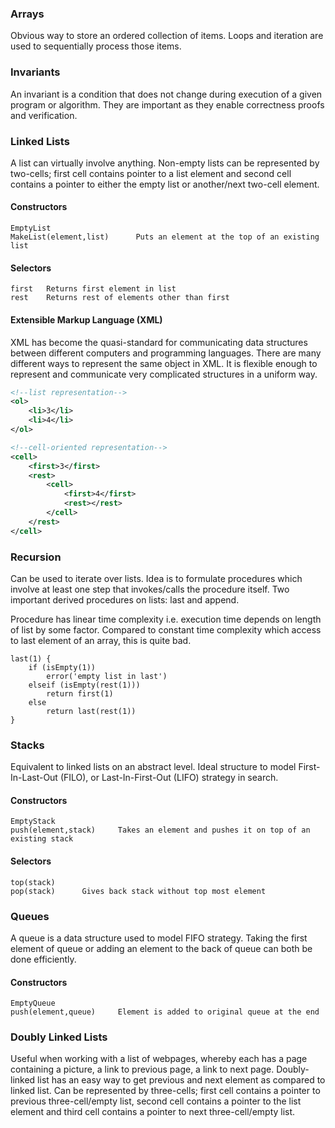 ### Arrays

Obvious way to store an ordered collection of items. Loops and iteration are used to sequentially process those items.

### Invariants

An invariant is a condition that does not change during execution of a given program or algorithm. They are important as they enable correctness proofs and verification.

### Linked Lists

A list can virtually involve anything. Non-empty lists can be represented by two-cells; first cell contains pointer to a list element and second cell contains a pointer to either the empty list or another/next two-cell element.

#### Constructors

```
EmptyList
MakeList(element,list)      Puts an element at the top of an existing list
```

#### Selectors

```
first   Returns first element in list
rest    Returns rest of elements other than first
```

#### Extensible Markup Language (XML)

XML has become the quasi-standard for communicating data structures between different computers and programming languages. There are many different ways to represent the same object in XML. It is flexible enough to represent and communicate very complicated structures in a uniform way.

```xml
<!--list representation-->
<ol>
    <li>3</li>
    <li>4</li>
</ol>

<!--cell-oriented representation-->
<cell>
    <first>3</first>
    <rest>
        <cell>
            <first>4</first>
            <rest></rest>
        </cell>
    </rest>
</cell>
```

### Recursion

Can be used to iterate over lists. Idea is to formulate procedures which involve at least one step that invokes/calls the procedure itself. Two important derived procedures on lists: last and append.

Procedure has linear time complexity i.e. execution time depends on length of list by some factor. Compared to constant time complexity which access to last element of an array, this is quite bad.

```
last(1) {
    if (isEmpty(1))
        error('empty list in last')
    elseif (isEmpty(rest(1)))
        return first(1)
    else
        return last(rest(1))
}
```

### Stacks

Equivalent to linked lists on an abstract level. Ideal structure to model First-In-Last-Out (FILO), or Last-In-First-Out (LIFO) strategy in search.

#### Constructors

```
EmptyStack
push(element,stack)     Takes an element and pushes it on top of an existing stack
```

#### Selectors

```
top(stack)
pop(stack)      Gives back stack without top most element
```

### Queues

A queue is a data structure used to model FIFO strategy. Taking the first element of queue or adding an element to the back of queue can both be done efficiently.

#### Constructors

```
EmptyQueue
push(element,queue)     Element is added to original queue at the end
```

### Doubly Linked Lists

Useful when working with a list of webpages, whereby each has a page containing a picture, a link to previous page, a link to next page. Doubly-linked list has an easy way to get previous and next element as compared to linked list. Can be represented by three-cells; first cell contains a pointer to previous three-cell/empty list, second cell contains a pointer to the list element and third cell contains a pointer to next three-cell/empty list.
